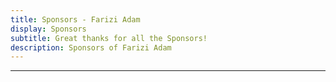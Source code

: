 ```yaml
---
title: Sponsors - Farizi Adam
display: Sponsors
subtitle: Great thanks for all the Sponsors!
description: Sponsors of Farizi Adam
---
```


<!-- @layout-full-width -->

<div class="prose pb5 mx-auto" slide-enter slide-enter-2>
  <SponsorButtons />
  <hr>
</div>

<div slide-enter slide-enter-4>
  <SponsorsView />
</div>
